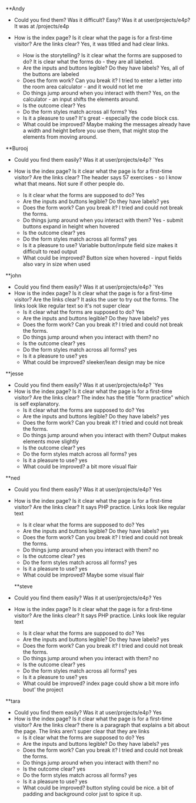 **Andy 
  - Could you find them? Was it difficult? Easy? Was it at user/projects/e4p?
    It was at /projects/e4p
- How is the index page? Is it clear what the page is for a first-time visitor? Are the links clear?
	  Yes, it was titled and had clear links. 

	- How is the storytelling? Is it clear what the forms are supposed to do?
		It is clear what the forms do - they are all labeled. 
	- Are the inputs and buttons legible? Do they have labels?
		Yes, all of the buttons are labeled
	- 	Does the form work? Can you break it?
	    I tried to enter a letter into the room area calculator - and it would not let me
	- 	Do things jump around when you interact with them?
	  Yes, on the calculator - an input shifts the elements around. 
	- 	Is the outcome clear?
Yes
	- 	Do the form styles match across all forms?
Yes
	- 	Is it a pleasure to use?
	It's great - especially the code block css.
	- 	What could be improved?
Maybe making the messages already have a width and height before you use them, that might stop the elements from moving around. 

**Burooj

- Could you find them easily? Was it at user/projects/e4p?
	`Yes
- How is the index page? Is it clear what the page is for a first-time visitor? Are the links clear?
  The header says 57 exercises - so I know what that means. Not sure if other people do.

	- Is it clear what the forms are supposed to do?
		  Yes
	- Are the inputs and buttons legible? Do they have labels?
		  yes
	- 	Does the form work? Can you break it?
		I tried and could not break the forms.
	- 	Do things jump around when you interact with them?
		Yes - submit buttons expand in height when hovered
	- 	Is the outcome clear?
		yes
	- 	Do the form styles match across all forms?
		yes
	- 	Is it a pleasure to use?
Variable button/inpute field size makes it difficult to read output
	- 	What could be improved?
		Button size when hovered - input fields also vary in size when used
    
 **john

- Could you find them easily? Was it at user/projects/e4p?
	`Yes
- How is the index page? Is it clear what the page is for a first-time visitor? Are the links clear?
    It asks the user to try out the forms. The links look like regular text so it's not super clear
	- Is it clear what the forms are supposed to do?
		  Yes
	- Are the inputs and buttons legible? Do they have labels?
		  yes
	- 	Does the form work? Can you break it?
		I tried and could not break the forms.
	- 	Do things jump around when you interact with them?
	  no
	- 	Is the outcome clear?
		yes
	- 	Do the form styles match across all forms?
		yes
	- 	Is it a pleasure to use?
		yes
	- 	What could be improved?
    sleeker/lean design may be nice
    
 **jesse

- Could you find them easily? Was it at user/projects/e4p?
	`Yes
- How is the index page? Is it clear what the page is for a first-time visitor? Are the links clear?
  The index has the title "form practice" which is self explanatory. 
	- Is it clear what the forms are supposed to do?
		  Yes
	- Are the inputs and buttons legible? Do they have labels?
		  yes
	- 	Does the form work? Can you break it?
		I tried and could not break the forms.
	- 	Do things jump around when you interact with them?
	  Output makes elements move slightly
	- 	Is the outcome clear?
		yes
	- 	Do the form styles match across all forms?
		yes
	- 	Is it a pleasure to use?
		yes
	- 	What could be improved?
    a bit more visual flair
    
 **ned

- Could you find them easily? Was it at user/projects/e4p?
	Yes
- How is the index page? Is it clear what the page is for a first-time visitor? Are the links clear?
  It says PHP practice. Links look like regular text
	- Is it clear what the forms are supposed to do?
		  Yes
	- Are the inputs and buttons legible? Do they have labels?
		  yes
	- 	Does the form work? Can you break it?
		I tried and could not break the forms.
	- 	Do things jump around when you interact with them?
	  no
	- 	Is the outcome clear?
		yes
	- 	Do the form styles match across all forms?
		yes
	- 	Is it a pleasure to use?
		yes
	- 	What could be improved?
    Maybe some visual flair
    
   **steve

- Could you find them easily? Was it at user/projects/e4p?
	Yes
- How is the index page? Is it clear what the page is for a first-time visitor? Are the links clear?
  It says PHP practice. Links look like regular text
	- Is it clear what the forms are supposed to do?
		  Yes
	- Are the inputs and buttons legible? Do they have labels?
		  yes
	- 	Does the form work? Can you break it?
		I tried and could not break the forms.
	- 	Do things jump around when you interact with them?
	  no
	- 	Is the outcome clear?
		yes
	- 	Do the form styles match across all forms?
		yes
	- 	Is it a pleasure to use?
		yes
	- 	What could be improved?
 index page could show a bit more info bout' the project
 
 **tara

- Could you find them easily? Was it at user/projects/e4p?
	Yes
- How is the index page? Is it clear what the page is for a first-time visitor? Are the links clear?
  there is a paragraph that explains a bit about the page. The links aren't super clear that they are links
	- Is it clear what the forms are supposed to do?
		  Yes
	- Are the inputs and buttons legible? Do they have labels?
		  yes
	- 	Does the form work? Can you break it?
		I tried and could not break the forms.
	- 	Do things jump around when you interact with them?
	  no
	- 	Is the outcome clear?
		yes
	- 	Do the form styles match across all forms?
		yes
	- 	Is it a pleasure to use?
		yes
	- 	What could be improved?
 button styling could be nice. a bit of padding and background color just to spice it up.

